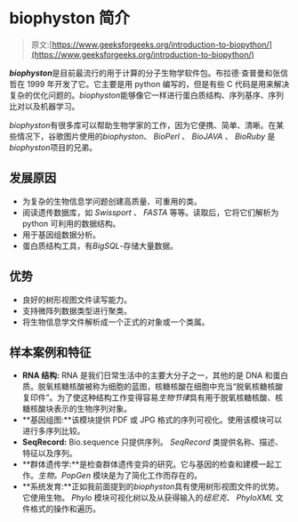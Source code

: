 # biophyston 简介

> 原文:[https://www.geeksforgeeks.org/introduction-to-biopython/](https://www.geeksforgeeks.org/introduction-to-biopython/)

***biophyston***是目前最流行的用于计算的分子生物学软件包。布拉德·查普曼和张信哲在 1999 年开发了它。它主要是用 python 编写的，但是有些 C 代码是用来解决复杂的优化问题的。*biophyston*能够像它一样进行蛋白质结构、序列基序、序列比对以及机器学习。

*biophyston*有很多库可以帮助生物学家的工作，因为它便携、简单、清晰。在某些情况下，谷歌图片使用的*biophyston*、 *BioPerl* 、 *BioJAVA* 、 *BioRuby* 是*biophyston*项目的兄弟。

## **发展原因**

*   为复杂的生物信息学问题创建高质量、可重用的类。
*   阅读遗传数据库，如 *Swissport* 、 *FASTA* 等等。读取后，它将它们解析为 python 可利用的数据结构。
*   用于基因组数据分析。
*   蛋白质结构工具，有*BigSQL*-存储大量数据。

## **优势**

*   良好的树形视图文件读写能力。
*   支持微阵列数据类型进行聚类。
*   将生物信息学文件解析成一个正式的对象或一个类属。

## **样本案例和特征**

*   **RNA 结构:** RNA 是我们日常生活中的主要大分子之一，其他的是 DNA 和蛋白质。脱氧核糖核酸被称为细胞的蓝图，核糖核酸在细胞中充当“脱氧核糖核酸复印件”。为了使这种结构工作变得容易*生物节律*具有用于脱氧核糖核酸、核糖核酸块表示的生物序列对象。
*   **基因组图:**该模块提供 PDF 或 JPG 格式的序列可视化。使用该模块可以进行多序列比较。
*   **SeqRecord:** Bio.sequence 只提供序列。 *SeqRecord* 类提供名称、描述、特征以及序列。
*   **群体遗传学:**是检查群体遗传变异的研究。它与基因的检查和建模一起工作。*生物。PopGen* 模块是为了简化工作而存在的。
*   **系统发育:**正如我前面提到的*biophyston*具有使用树形视图文件的优势。它使用生物。 *Phylo* 模块可视化树以及从获得输入的*纽尼克*、 *PhyloXML* 文件格式的操作和遍历。